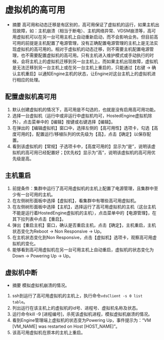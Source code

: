# 虚拟机的高可用
* 摘要
  高可用和动态迁移是有区别的，高可用保证了虚拟机的运行，如果主机出现故障，如：主机崩溃（相当于断电）、主机网络异常、VDSM崩溃等，高可用虚拟机可以在另一台可用主机上自动重新启动，而不会影响业务。但目前高可用的前提是主机配置了电源管理，没有正确配置电源管理的主机上是无法实现虚拟机的高可用的。相对于虚拟机的动态迁移，则不需要主机配置电源管理，也不需要配置虚拟机的高可用。只有主机进入维护模式或手动执行的时候，会将主机上的虚拟机迁移到另一台主机上。而如果主机出现故障，虚拟机是无法迁移到另一台主机上或在另一台主机上重启的，只能通过【右键 -> 确认主机重启】以通知Engine主机的状态，让Engine对这台主机上的虚拟机进行相应的处理。


## 配置虚拟机高可用

1. 默认创建虚拟机的情况下，高可用是不勾选的，也就是没有启用高可用功能。
1. 选择一台虚拟机（运行中或非运行中虚拟机均可，HostedEngine虚拟机除外），点击菜单中的【编辑】按键或右键选择【编辑】。
1. 在弹出的【编辑虚拟机】窗口中，选择左侧的【高可用性】选项卡，勾选【高度可用的】，配置运行/移植队列的优先级为【高】，点击【确定】以保存配置。
1. 看到该虚拟机的【常规】子选项卡中，【高度可用的】显示为“是”，说明该虚拟机的高可用已经配置好；【优先权】显示为“高”，说明该虚拟机的高可用优先级是高。

## 主机重启

1. 前提条件：集群中运行了高可用虚拟机的主机上配置了电源管理，且集群中至少有一台可用的主机。
1. 在左侧树形面板中选择【虚拟机】，看集群中有哪些高可用虚拟机。
1. 在左侧树形面板中选择【主机】，选择运行了高可用虚拟机的主机（这台主机不能是运行着HostedEngine虚拟机的主机），点击菜单中的【电源管理】，在其下拉列表中点击【重启】。
1. 弹出【重启主机】窗口，确认是否重启主机，点击【确定】，主机重启，主机状态变化为Reboot -> Non Responsive -> Up。
1. 在主机状态变化到Non Responsive，点击【虚拟机】选项卡，观察高可用虚拟机的变化。
1. 能够看到高可用虚拟机在另一台可用主机上自动重启，虚拟机的状态变化为Down -> Powering Up -> Up。

## 虚拟机中断
* 摘要
  模拟虚拟机崩溃的情况。

1. ssh到运行了高可用虚拟机的主机上，执行命令`vdsClient -s 0 list table`。
1. 列出运行在该主机上的虚拟机的id号、进程号、虚拟机名称及状态。
1. 运行命令kill -9 [进程编号]，杀死该虚拟机进程，模拟虚拟机崩溃的情况。
1. 看到Engine管理端上虚拟机的状态变为Powering Up，事件提示为：“VM [VM_NAME] was restarted on Host [HOST_NAME]”。
1. 该高可用虚拟机在原本的主机上重启。

